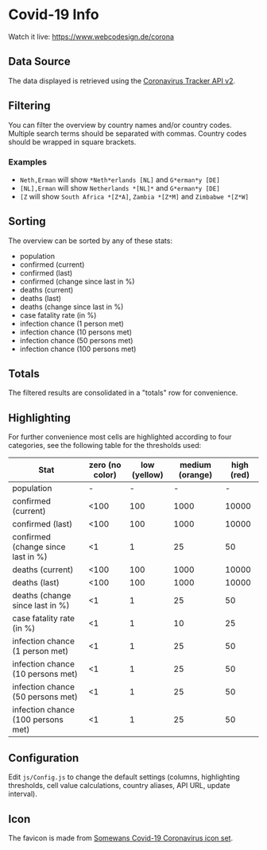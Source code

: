 # Covid-19 Info
 
Watch it live: https://www.webcodesign.de/corona

## Data Source
The data displayed is retrieved using the [Coronavirus Tracker API v2](https://github.com/ExpDev07/coronavirus-tracker-api).

## Filtering
You can filter the overview by country names and/or country codes. 
Multiple search terms should be separated with commas. 
Country codes should be wrapped in square brackets. 

### Examples
- `Neth,Erman` will show `*Neth*erlands [NL]` and `G*erman*y [DE]`
- `[NL],Erman` will show `Netherlands *[NL]*` and `G*erman*y [DE]`
- `[Z` will show `South Africa *[Z*A]`, `Zambia *[Z*M]` and `Zimbabwe *[Z*W]` 

## Sorting
The overview can be sorted by any of these stats:
- population
- confirmed (current)
- confirmed (last)
- confirmed (change since last in %)
- deaths (current)
- deaths (last)
- deaths (change since last in %)
- case fatality rate (in %)
- infection chance (1 person met)
- infection chance (10 persons met)
- infection chance (50 persons met)
- infection chance (100 persons met)

## Totals
The filtered results are consolidated in a "totals" row for convenience. 

## Highlighting
For further convenience most cells are highlighted according to four categories, see the following table for the thresholds used:

| Stat | zero (no color) | low (yellow) | medium (orange) | high (red) 
| --- | --- | --- | --- | ---
| population | - | - | - | -
| confirmed (current) | <100 | 100 | 1000 | 10000
| confirmed (last) | <100 | 100 | 1000 | 10000
| confirmed (change since last in %) | <1 | 1 | 25 | 50
| deaths (current) | <100 | 100 | 1000 | 10000
| deaths (last) | <100 | 100 | 1000 | 10000
| deaths (change since last in %) | <1 | 1 | 25 | 50
| case fatality rate (in %) | <1 | 1 | 10 | 25
| infection chance (1 person met) | <1 | 1 | 25 | 50
| infection chance (10 persons met) | <1 | 1 | 25 | 50
| infection chance (50 persons met) | <1 | 1 | 25 | 50
| infection chance (100 persons met) | <1 | 1 | 25 | 50

## Configuration
Edit `js/Config.js` to change the default settings (columns, highlighting thresholds, cell value calculations, country aliases, API URL, update interval).

## Icon
The favicon is made from [Somewans Covid-19 Coronavirus icon set](https://www.iconfinder.com/iconsets/covid-19-coronavirus).
